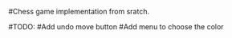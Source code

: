 #Chess game implementation from sratch.


#TODO:
#Add undo move button
#Add menu to choose the color
